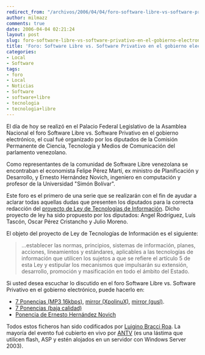 ```yaml
---
redirect_from: "/archivos/2006/04/04/foro-software-libre-vs-software-privativo-en-el-gobierno-electronico/"
author: milmazz
comments: true
date: 2006-04-04 02:21:24
layout: post
slug: foro-software-libre-vs-software-privativo-en-el-gobierno-electronico
title: 'Foro: Software Libre vs. Software Privativo en el gobierno electrónico'
categories:
- Local
- Software
tags:
- foro
- Local
- Noticias
- Software
- software+libre
- tecnologia
- tecnologia+libre
---
```


El día de hoy se realizó en el Palacio Federal Legislativo de la Asamblea Nacional el foro Software Libre vs. Software Privativo en el gobierno electrónico, el cual fué organizado por los diputados de la Comisión Permanente de Ciencia, Tecnología y Medios de Comunicación del parlamento venezolano.

Como representantes de la comunidad de Software Libre venezolana se encontraban el economista Felipe Pérez Martí, ex ministro de Planificación y Desarrollo, y Ernesto Hernández Novich, ingeniero en computación y profesor de la Universidad "Simón Bolívar".

Este foro es el primero de una serie que se realizarán con el fin de ayudar a aclarar todas aquellas dudas que presenten los diputados para la correcta redacción del [proyecto de Ley de Tecnologías de Información](http://www.asambleanacional.gov.ve/ns2/leyes.asp?id=695). Dicho proyecto de ley ha sido propuesto por los diputados: Angel Rodríguez, Luís Tascón, Oscar Pérez Cristancho y Julio Moreno.

El objeto del proyecto de Ley de Tecnologías de Información es el siguiente:

> ...establecer las normas, principios, sistemas de información, planes, acciones, lineamientos y estándares, aplicables a las tecnologías de información que utilicen los sujetos a que se refiere el artículo 5 de esta Ley y estipular los mecanismos que impulsarán su extensión, desarrollo, promoción y masificación en todo el ámbito del Estado. 

Si usted desea escuchar lo discutido en el foro Software Libre vs. Software Privativo en el gobierno electrónico, puede hacerlo en:

  * [7 Ponencias (MP3 16kbps)](http://www.ubuntuchannel.org/downloads/foro-an-software-libre-vs-privativo-7-ponencias-16kbps.mp3), [mirror (XpolinuX)](http://www.xpolinux.org/foro-lvsp.mp3), [mirror (gusl)](http://www.gusl.org.ve/~pelox/foro-lvsp.mp3).
  * [7 Ponencias (baja calidad)](http://www.ubuntuchannel.org/downloads/foro-an-software-libre-vs-privativo-7-ponencias-low.mp3)
  * [Ponencia de Ernesto Hernández Novich](http://www.ubuntuchannel.org/downloads/foro-an-software-libre-vs-privativo-7-ponencias-emhn-2.mp3)

Todos estos ficheros han sido codificados por [Luigino Bracci Roa](http://lubrio.blogspot.com/). La mayoría del evento fué cubierto en vivo por [ANTV](http://www.antv.gob.ve/) (es una lástima que utilicen flash, ASP y estén alojados en un servidor con Windows Server 2003).
